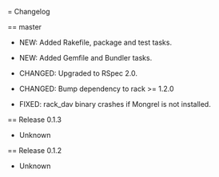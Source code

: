 = Changelog

== master

* NEW: Added Rakefile, package and test tasks.

* NEW: Added Gemfile and Bundler tasks.

* CHANGED: Upgraded to RSpec 2.0.

* CHANGED: Bump dependency to rack >= 1.2.0

* FIXED: rack_dav binary crashes if Mongrel is not installed.


== Release 0.1.3

* Unknown


== Release 0.1.2

* Unknown

